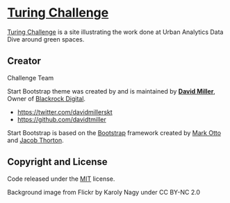 # [Turing Challenge](turingChallenge.github.io)

[Turing Challenge](turingChallenge.github.io) is a site illustrating the work done at Urban Analytics Data Dive around green spaces.


## Creator

Challenge Team



Start Bootstrap theme was created by and is maintained by **[David Miller](http://davidmiller.io/)**, Owner of [Blackrock Digital](http://blackrockdigital.io/).

* https://twitter.com/davidmillerskt
* https://github.com/davidtmiller

Start Bootstrap is based on the [Bootstrap](http://getbootstrap.com/) framework created by [Mark Otto](https://twitter.com/mdo) and [Jacob Thorton](https://twitter.com/fat).

## Copyright and License


Code released under the [MIT](https://github.com/BlackrockDigital/startbootstrap-stylish-portfolio/blob/gh-pages/LICENSE) license.

Background image from Flickr by Karoly Nagy under CC BY-NC 2.0